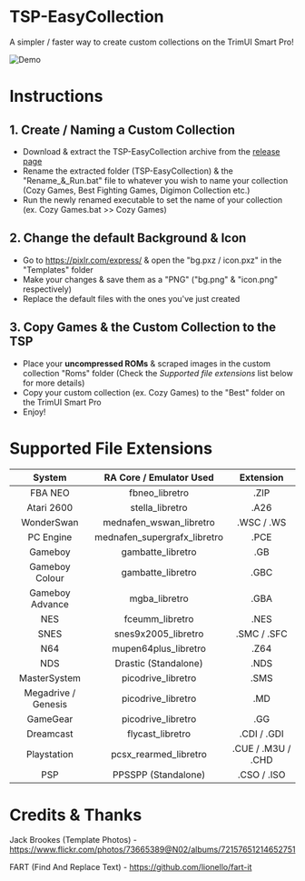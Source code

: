 # TSP-EasyCollection

A simpler / faster way to create custom collections on the TrimUI Smart Pro!

![Demo](https://github.com/acatone-git/TSP-EasyCollection/assets/67967964/ad24cd6b-49a7-449d-bf7b-5d6d775bf1b5)

# Instructions
 
 ## 1. Create / Naming a Custom Collection

- Download & extract the TSP-EasyCollection archive from the [release page](https://github.com/acatone-git/TSP-EasyCollection/releases)
- Rename the extracted folder (TSP-EasyCollection) & the "Rename_&_Run.bat" file to whatever you wish to name your collection (Cozy Games, Best Fighting Games, Digimon Collection etc.)
- Run the newly renamed executable to set the name of your collection (ex. Cozy Games.bat >> Cozy Games) 
  
## 2. Change the default Background & Icon

- Go to https://pixlr.com/express/ & open the "bg.pxz / icon.pxz" in the "Templates" folder
- Make your changes & save them as a "PNG" ("bg.png" & "icon.png" respectively)
- Replace the default files with the ones you've just created

## 3. Copy Games & the Custom Collection to the TSP 

- Place your **uncompressed ROMs** & scraped images in the custom collection "Roms" folder (Check the *Supported file extensions* list below for more details)
- Copy your custom collection (ex. Cozy Games) to the "Best" folder on the TrimUI Smart Pro
- Enjoy!

# Supported File Extensions

| System | RA Core / Emulator Used| Extension |
|     :---:    |     :---:      |     :---:      |
| FBA NEO | fbneo_libretro | .ZIP |
| Atari 2600 | stella_libretro | .A26 |
| WonderSwan | mednafen_wswan_libretro | .WSC / .WS |
| PC Engine | mednafen_supergrafx_libretro | .PCE |
| Gameboy | gambatte_libretro | .GB |
| Gameboy Colour | gambatte_libretro | .GBC |
| Gameboy Advance | mgba_libretro | .GBA |
| NES | fceumm_libretro | .NES |
| SNES | snes9x2005_libretro | .SMC / .SFC |
| N64 | mupen64plus_libretro | .Z64 |
| NDS | Drastic (Standalone) | .NDS |
| MasterSystem | picodrive_libretro | .SMS |
| Megadrive / Genesis | picodrive_libretro | .MD |
| GameGear | picodrive_libretro | .GG |
| Dreamcast | flycast_libretro | .CDI / .GDI |
| Playstation | pcsx_rearmed_libretro | .CUE / .M3U / .CHD |
| PSP | PPSSPP (Standalone) | .CSO / .ISO |

# Credits & Thanks

Jack Brookes (Template Photos) - https://www.flickr.com/photos/73665389@N02/albums/72157651214652751

FART (Find And Replace Text) - https://github.com/lionello/fart-it
